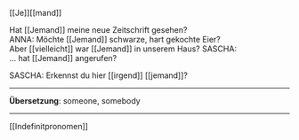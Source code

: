 [[Je]][[mand]]

Hat [[Jemand]] meine neue Zeitschrift gesehen?
ANNA: Möchte [[Jemand]] schwarze, hart gekochte Eier?  
Aber [[vielleicht]] war [[Jemand]] in unserem Haus?
SASCHA: … hat [[Jemand]] angerufen? 

SASCHA: Erkennst du hier [[irgend]] [[jemand]]?  


---
**Übersetzung**:
someone, somebody

---

[[Indefinitpronomen]]